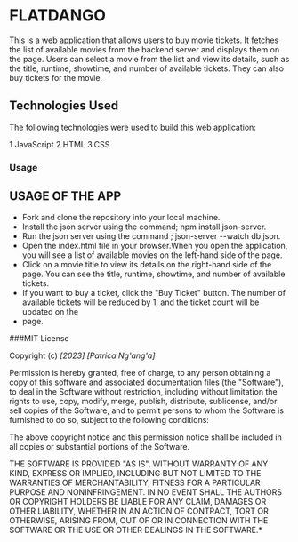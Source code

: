 # **FLATDANGO**
This is a web application that allows users to buy movie tickets. It fetches the list of available movies from the backend server and displays them on the page. Users can select a movie from the list and view its details, such as the title, runtime, showtime, and number of available tickets. They can also buy tickets for the movie.

## Technologies Used
The following technologies were used to build this web application:

1.JavaScript
2.HTML
3.CSS


### Usage
## **USAGE OF THE APP**
- Fork and clone the repository into your local machine.
- Install the json server using  the command; npm install json-server.
- Run the json server using the command ; json-server --watch db.json.
- Open the index.html file in your browser.When you open the application, you will see a list of available movies on the left-hand side of the page.
- Click on a movie title to view its details on the right-hand side of the page. You can see the title, runtime, showtime, and number of available tickets.
- If you want to buy a ticket, click the "Buy Ticket" button. The number of available tickets will be reduced by 1, and the ticket count will be updated on the
- page.


###MIT License

Copyright (c) *[2023]* *[Patrica Ng'ang'a]*

Permission is hereby granted, free of charge, to any person obtaining a copy
of this software and associated documentation files (the "Software"), to deal
in the Software without restriction, including without limitation the rights
to use, copy, modify, merge, publish, distribute, sublicense, and/or sell
copies of the Software, and to permit persons to whom the Software is
furnished to do so, subject to the following conditions:

The above copyright notice and this permission notice shall be included in all
copies or substantial portions of the Software.

THE SOFTWARE IS PROVIDED "AS IS", WITHOUT WARRANTY OF ANY KIND, EXPRESS OR
IMPLIED, INCLUDING BUT NOT LIMITED TO THE WARRANTIES OF MERCHANTABILITY,
FITNESS FOR A PARTICULAR PURPOSE AND NONINFRINGEMENT. IN NO EVENT SHALL THE
AUTHORS OR COPYRIGHT HOLDERS BE LIABLE FOR ANY CLAIM, DAMAGES OR OTHER
LIABILITY, WHETHER IN AN ACTION OF CONTRACT, TORT OR OTHERWISE, ARISING FROM,
OUT OF OR IN CONNECTION WITH THE SOFTWARE OR THE USE OR OTHER DEALINGS IN THE
SOFTWARE.*
